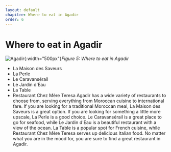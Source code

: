 ```yaml
---
layout: default
chapitre: Where to eat in Agadir
order: 6
---
```


# Where to eat in Agadir
![Agadir]({{site.baseurl}}/6.where-to-eat-in-agadir/images/Where-to-eat-in-Agadir.jpg){:width="500px"}*Figure 5: Where to eat in Agadir*


<!-- note -->

- La Maison des Saveurs
- La Perle
- Le Caravansérail
- Le Jardin d'Eau
- La Table
- Restaurant Chez Mère Teresa
Agadir has a wide variety of restaurants to choose from, serving everything from Moroccan cuisine to international fare. If you are looking for a traditional Moroccan meal, La Maison des Saveurs is a great option. If you are looking for something a little more upscale, La Perle is a good choice. Le Caravansérail is a great place to go for seafood, while Le Jardin d'Eau is a beautiful restaurant with a view of the ocean. La Table is a popular spot for French cuisine, while Restaurant Chez Mère Teresa serves up delicious Italian food. No matter what you are in the mood for, you are sure to find a great restaurant in Agadir.

<!-- new slide -->
